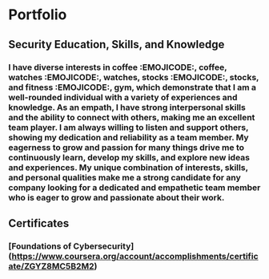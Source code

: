 # **Portfolio**

## Security Education, Skills, and Knowledge

### I have diverse interests in coffee :EMOJICODE:, coffee, watches :EMOJICODE:, watches, stocks :EMOJICODE:, stocks, and fitness :EMOJICODE:, gym, which demonstrate that I am a well-rounded individual with a variety of experiences and knowledge. As an empath, I have strong interpersonal skills and the ability to connect with others, making me an excellent team player. I am always willing to listen and support others, showing my dedication and reliability as a team member. My eagerness to grow and passion for many things drive me to continuously learn, develop my skills, and explore new ideas and experiences. My unique combination of interests, skills, and personal qualities make me a strong candidate for any company looking for a dedicated and empathetic team member who is eager to grow and passionate about their work.

## Certificates 

### [Foundations of Cybersecurity] (https://www.coursera.org/account/accomplishments/certificate/ZGYZ8MC5B2M2)


